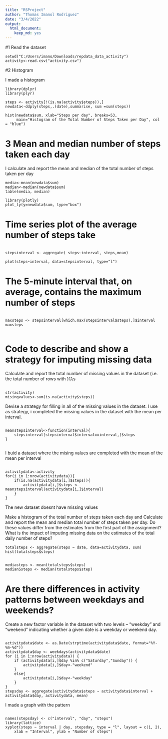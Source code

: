 ```yaml
---
title: "RSProject"
author: "Thomas Imanol Rodriguez"
date: "3/4/2022"
output: 
  html_document: 
    keep_md: yes
---
```


#1 Read the dataset

```{r, echo = TRUE}
setwd("C:/Users/imano/Downloads/repdata_data_activity")
activity<-read.csv("activity.csv")
```

#2 Histogram

I made a histogram

```{r, echo = TRUE}
library(dplyr)
library(plyr)

steps <- activity[!(is.na(activity$steps)),]
newdata<-ddply(steps,.(date),summarise, sum =sum(steps))

hist(newdata$sum, xlab="Steps per day", breaks=53,
     main="Histogram of the Total Number of Steps Taken per Day", col = "blue")

```

# 3 Mean and median number of steps taken each day

I calculate and report the mean and median of the total number of steps taken per day
```{r, echo = TRUE}
media<-mean(newdata$sum)
median<-median(newdata$sum)
table(media, median)

```
```{r, echo = TRUE}
library(plotly)
plot_ly(y=newdata$sum, type="box")

```
# Time series plot of the average number of steps take


```{r, echo = TRUE}

stepsinterval <- aggregate( steps~interval, steps,mean)

plot(steps~interval, data=stepsinterval, type="l")
```

# The 5-minute interval that, on average, contains the maximum number of steps

```{r, echo = TRUE}

maxsteps <- stepsinterval[which.max(stepsinterval$steps),]$interval
maxsteps


```
# Code to describe and show a strategy for imputing missing data

Calculate and report the total number of missing values in the dataset (i.e. the total number of rows with 𝙽𝙰s

```{r, echo = TRUE}

str(activity)
misingvalues<-sum(is.na(activity$steps))

```

Devise a strategy for filling in all of the missing values in the dataset.
I use as  strategy, i completed  the missing values in the dataset with the mean per interval. 
```{r, echo = TRUE}

meanstepsinterval<-function(interval){
    stepsinterval[stepsinterval$interval==interval,]$steps
}


```
I buid a dataset where the mising values are completed with the mean of the mean per interval

```{r, echo = TRUE}

activitydata<-activity 
for(i in 1:nrow(activitydata)){
    if(is.na(activitydata[i,]$steps)){
        activitydata[i,]$steps <- meanstepsinterval(activitydata[i,]$interval)
    }
}
```

The new dataset doesnt have missing values

Make a histogram of the total number of steps taken each day and Calculate and report the mean and median total number of steps taken per day. Do these values differ from the estimates from the first part of the assignment? What is the impact of imputing missing data on the estimates of the total daily number of steps?


```{r, echo = TRUE}
totalsteps <- aggregate(steps ~ date, data=activitydata, sum)
hist(totalsteps$steps)


```

```{r, echo = TRUE}
mediasteps <- mean(totalsteps$steps)
medianSsteps <- median(totalsteps$step)

```


# Are there differences in activity patterns between weekdays and weekends?

Create a new factor variable in the dataset with two levels – “weekday” and “weekend” indicating whether a given date is a weekday or weekend day.

```{r, echo = TRUE}

activitydata$date <- as.Date(strptime(activitydata$date, format="%Y-%m-%d"))
activitydata$day <- weekdays(activitydata$date)
for (i in 1:nrow(activitydata)) {
    if (activitydata[i,]$day %in% c("Saturday","Sunday")) {
        activitydata[i,]$day<-"weekend"
    }
    else{
        activitydata[i,]$day<-"weekday"
    }
}
stepsday <- aggregate(activitydata$steps ~ activitydata$interval + activitydata$day, activitydata, mean)

```
I made a graph with the pattern
```{r, echo = TRUE}

names(stepsday) <- c("interval", "day", "steps")
library(lattice)
xyplot(steps ~ interval | day, stepsday, type = "l", layout = c(1, 2), 
    xlab = "Interval", ylab = "Number of steps")
    
```